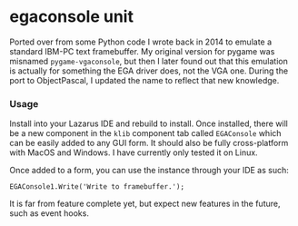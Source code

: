 # egaconsole unit

Ported over from some Python code I wrote back in 2014 to emulate a standard IBM-PC text framebuffer.  My original version for pygame was misnamed `pygame-vgaconsole`, but then I later found out that this emulation is actually for something the EGA driver does, not the VGA one.  During the port to ObjectPascal, I updated the name to reflect that new knowledge.

### Usage

Install into your Lazarus IDE and rebuild to install.  Once installed, there will be a new component in the `klib` component tab called `EGAConsole` which can be easily added to any GUI form.  It should also be fully cross-platform with MacOS and Windows.  I have currently only tested it on Linux.

Once added to a form, you can use the instance through your IDE as such:

`EGAConsole1.Write('Write to framebuffer.');`

It is far from feature complete yet, but expect new features in the future, such as event hooks.
